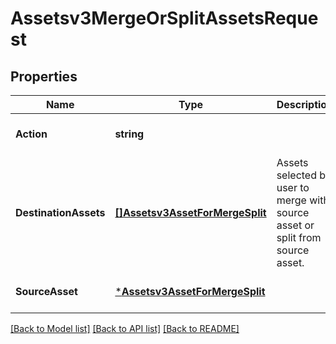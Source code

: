# Assetsv3MergeOrSplitAssetsRequest

## Properties
Name | Type | Description | Notes
------------ | ------------- | ------------- | -------------
**Action** | **string** |  | [optional] [default to null]
**DestinationAssets** | [**[]Assetsv3AssetForMergeSplit**](assetsv3AssetForMergeSplit.md) | Assets selected by user to merge with source asset or split from source asset. | [optional] [default to null]
**SourceAsset** | [***Assetsv3AssetForMergeSplit**](assetsv3AssetForMergeSplit.md) |  | [optional] [default to null]

[[Back to Model list]](../README.md#documentation-for-models) [[Back to API list]](../README.md#documentation-for-api-endpoints) [[Back to README]](../README.md)

